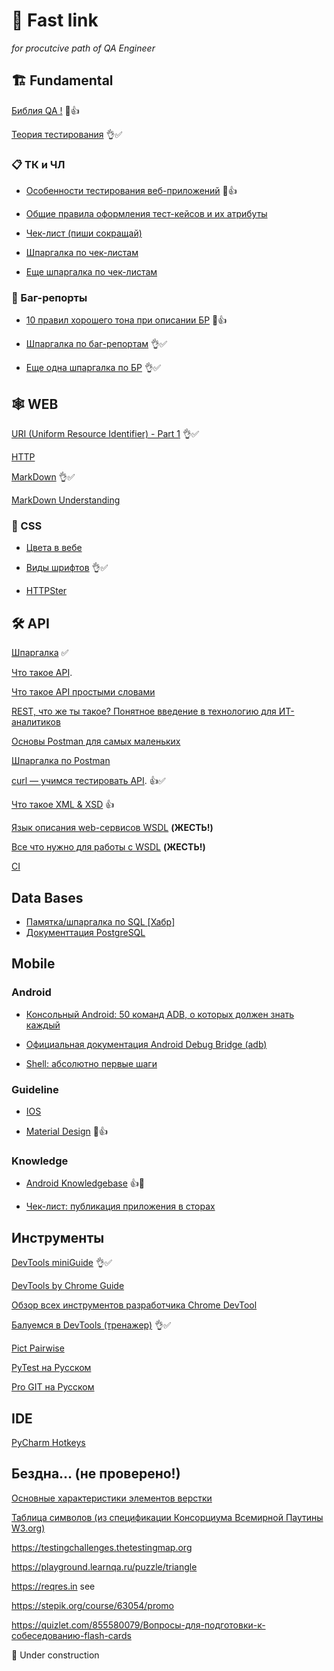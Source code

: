 # 🦥 Fast link 
_for procutcive path of QA Engineer_

## 🏗️ Fundamental 

[Библия QA !](https://vladislaveremeev.gitbook.io/qa_bible "Это знать надо! Это классика б@&!") 👀👍

[Теория тестирования](https://habr.com/ru/articles/549054/) 👌✅

### 📋 ТК и ЧЛ

- [Особенности тестирования веб-приложений](https://quality-lab.ru/blog/key-principles-of-web-testing/) 👀👍

- [Общие правила оформления тест-кейсов и их атрибуты](https://habr.com/ru/companies/sovcombank_technologies/articles/849318/)  

- [Чек-лист (пиши сокращай)](https://habr.com/ru/articles/728708/)

- [Шпаргалка по чек-листам](https://code.s3.yandex.net/qa/schemes/2sprint_beta/ui_checklist.pdf)

- [Еще шпаргалка по чек-листам](https://code.s3.yandex.net/qa/files/checklist_&_test-cases.pdf)

### 👾 Баг-репорты

- [10 правил хорошего тона при описании БР](https://habr.com/ru/companies/docsvision/articles/264163/) 👀👍

- [Шпаргалка по баг-репортам](https://code.s3.yandex.net/qa/cheatsheets/cheatsheet-bug-report.pdf) 👌✅

- [Еще одна шпаргалка по БР](https://code.s3.yandex.net/qa/files/bug-reports.pdf) 👌✅

## 🕸️ WEB

[URI (Uniform Resource Identifier) - Part 1](https://habr.com/ru/articles/232385/) 👌✅

[HTTP](https://developer.mozilla.org/ru/docs/Web/HTTP)

[MarkDown](https://www.markdownguide.org/basic-syntax/#code) 👌✅

[MarkDown Understanding](https://github.com/adam-p/markdown-here/wiki/Markdown-Cheatsheet)

### 💫 CSS

- [Цвета в вебе](https://doka.guide/css/web-colors/#nazvanie-cveta)

- [Виды шрифтов](https://practicum.yandex.ru/blog/vidy-shriftov-v-dizaine/) 👌✅

- [HTTPSter](https://httpster.net "Great place for moody!")

## 🛠️ API

[Шпаргалка](https://code.s3.yandex.net/qa/files/summary-api.pdf) ✅

[Что такое API](https://habr.com/ru/post/464261/).

[Что такое API простыми словами](https://education.yandex.ru/journal/chto-takoe-api)

[REST, что же ты такое? Понятное введение в технологию для ИТ-аналитиков](https://habr.com/ru/articles/590679/)

[Основы Postman для самых маленьких](https://habr.com/ru/companies/maxilect/articles/596789/)

[Шпаргалка по Postman](https://testengineer.ru/postman-cheat-sheet/?ysclid=lrdkkavpja817555731)

[curl — учимся тестировать API](https://testengineer.ru/curl-uchimsya-testirovat-api/). 👍✅

[Что такое XML & XSD](https://habr.com/ru/post/524288/) 👍

[Язык описания web-сервисов WSDL](https://java-online.ru/web-service-wsdl.xhtml) **(ЖЕСТЬ!)**

[Все что нужно для работы с WSDL](https://rche.ru/5089_vse-chto-nuzhno-dlya-raboty-s-wsdl.html) **(ЖЕСТЬ!)**

[CI](https://habr.com/ru/articles/508216/)

## Data Bases

- [Памятка/шпаргалка по SQL [Хабр]](https://habr.com/ru/articles/564390/)
- [Документтация PostgreSQL](https://postgrespro.ru/docs/postgresql/17/index)

## Mobile

### Android

- [Консольный Android: 50 команд ADB, о которых должен знать каждый](https://xakep.ru/2016/05/12/android-adb/)

- [Официальная документация Android Debug Bridge (adb)](https://developer.android.com/studio/command-line/adb)

- [Shell: абсолютно первые шаги](https://habr.com/ru/post/267825/)

### Guideline

- [IOS](https://developer.apple.com/design/human-interface-guidelines/)

- [Material Design](https://habr.com/ru/companies/redmadrobot/articles/252773/) 👀👍

### Knowledge

- [Android Knowledgebase](https://developer.android.com/develop/ui/compose/components) 👍👀

- [Чек-лист: публикация приложения в сторах](https://code.s3.yandex.net/qa/files/cv-check-list-full_2.pdf)   

## Инструменты

[DevTools miniGuide](https://buildin.ai/qa-studio/share/97f98773-be36-494a-9324-845763f11ae1) 👌✅

[DevTools by Chrome Guide](https://developer.chrome.com/docs/devtools/network/reference?hl=ru)

[Обзор всех инструментов разработчика Chrome DevTool](https://habr.com/ru/companies/simbirsoft/articles/337116/) 

[Балуемся в DevTools (тренажер)](https://devtools.qa.studio/tasks/response_status) 👌✅

[Pict Pairwise](https://pairwise.yuuniworks.com/)

[PyTest на Русском](https://pytest-docs-ru.readthedocs.io/ru/latest/index.html)

[Pro GIT на Русском](https://losst.pro/wp-content/uploads/2016/08/progit-ru.1027.pdf)

## IDE

[PyCharm Hotkeys](https://code.s3.yandex.net/qa-automation-engineer/python/cheatsheets/sprint1/pycharm_hotkeys.pdf)

## Бездна… (не проверено!)

[Основные характеристики элементов верстки](https://docs.google.com/document/d/1OT2TFP6g4icg0jx1H7Zq3AZE4JEg2xAjlsKGtia5llE/edit?tab=t.0#heading=h.ngc5t5t6poo)

[Таблица символов (из спецификации Консорциума Всемирной Паутины W3.org)](https://symbl.cc/ru/html-entities/) 

https://testingchallenges.thetestingmap.org

https://playground.learnqa.ru/puzzle/triangle

https://reqres.in see

https://stepik.org/course/63054/promo

https://quizlet.com/855580079/Вопросы-для-подготовки-к-собеседованию-flash-cards



🚧 Under construction
